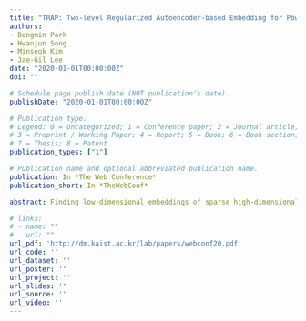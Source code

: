 ```yaml
---
title: "TRAP: Two-level Regularized Autoencoder-based Embedding for Power-law Distributed Data (TheWebConf 2020)"
authors:
- Dongmin Park
- Hwanjun Song
- Minseok Kim
- Jae-Gil Lee
date: "2020-01-01T00:00:00Z"
doi: ""

# Schedule page publish date (NOT publication's date).
publishDate: "2020-01-01T00:00:00Z"

# Publication type.
# Legend: 0 = Uncategorized; 1 = Conference paper; 2 = Journal article;
# 3 = Preprint / Working Paper; 4 = Report; 5 = Book; 6 = Book section;
# 7 = Thesis; 8 = Patent
publication_types: ["1"]

# Publication name and optional abbreviated publication name.
publication: In *The Web Conference*
publication_short: In *TheWebConf*

abstract: Finding low-dimensional embeddings of sparse high-dimensional data objects is important in many applications such as recommendation, graph mining, and natural language processing (NLP). Recently, autoencoder (AE)-based embedding approaches have achieved state-of-the-art performance in many tasks, especially in top-k recommendation tasks with user embedding or node classification tasks with node embedding. However, we find that many real-world data follow the power-law distribution with respect to the data object sparsity. When learning AE-based embeddings of these data, dense inputs move away from sparse inputs in an embedding space even when they are highly correlated. Resultingly, the embedding is distorted, which we call the polarization problem. In this paper, we propose TRAP that leverages two-level regularizers to effectively alleviate this problem. (i) The macroscopic regularizer adds a regularization term in the loss function to generally prevent dense input objects from being distant from other sparse input objects. (ii) The microscopic regularizer introduces a new object-wise parameter to individually entice each object to correlated neighbor objects rather than uncorrelated ones. Importantly, TRAP is a meta-algorithm that can be easily coupled with existing AE-based embedding methods with a simple modification. In extensive experiments on two representative embedding tasks using six-real world datasets, TRAP boosted the performance of the state-of-the-art algorithms by up to 31.53% and 94.99% respectively.

# links:
# - name: ""
#   url: ""
url_pdf: 'http://dm.kaist.ac.kr/lab/papers/webconf20.pdf'
url_code: ''
url_dataset: ''
url_poster: ''
url_project: ''
url_slides: ''
url_source: ''
url_video: ''
---
```


